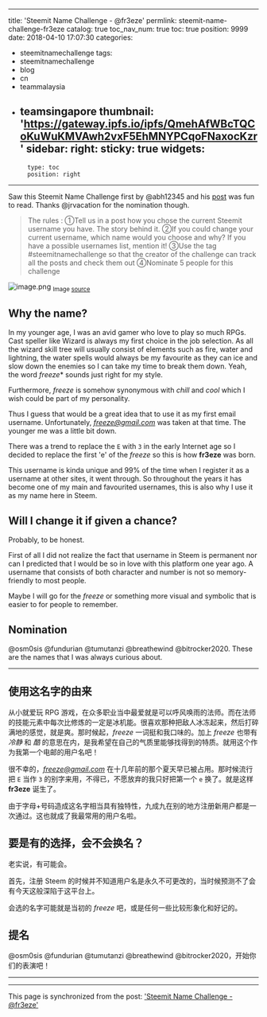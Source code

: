 
---
title: 'Steemit Name Challenge - @fr3eze'
permlink: steemit-name-challenge-fr3eze
catalog: true
toc_nav_num: true
toc: true
position: 9999
date: 2018-04-10 17:07:30
categories:
- steemitnamechallenge
tags:
- steemitnamechallenge
- blog
- cn
- teammalaysia
- teamsingapore
thumbnail: 'https://gateway.ipfs.io/ipfs/QmehAfWBcTQCoKuWuKMVAwh2vxF5EhMNYPCqoFNaxocKzr'
sidebar:
    right:
        sticky: true
widgets:
    -
        type: toc
        position: right
---


Saw this Steemit Name Challenge first by @abh12345 and his [post](https://busy.org/@abh12345/where-my-spam-looking-username-comes-from) was fun to read. Thanks @jrvacation for the nomination though.

>The rules :
>①Tell us in a post how you chose the current Steemit username you have. The story behind it.
>②If you could change your current username, which name would you choose and why? If you have a possible usernames list, mention it!
>③Use the tag #steemitnamechallenge so that the creator of the challenge can track all the posts and check them out
>④Nominate 5 people for this challenge

![image.png](https://gateway.ipfs.io/ipfs/QmehAfWBcTQCoKuWuKMVAwh2vxF5EhMNYPCqoFNaxocKzr)
<sub>Image [source](https://unsplash.com/photos/31agMvo-85I)</sub>

## Why the name?
In my younger age, I was an avid gamer who love to play so much RPGs. Cast speller like Wizard is always my first choice in the job selection. As all the wizard skill tree will usually consist of elements such as fire, water and lightning, the water spells would always be my favourite as they can ice and slow down the enemies so I can take my time to break them down. Yeah, the word *freeze** sounds just right for my style.

Furthermore, *freeze* is somehow synonymous with *chill* and *cool* which I wish could be part of my personality.

Thus I guess that would be a great idea that to use it as my first email username. Unfortunately, *freeze@gmail.com* was taken at that time. The younger me was a little bit down.

There was a trend to replace the `E` with `3` in the early Internet age so I decided to replace the first 'e' of the *freeze* so this is how **fr3eze** was born.

This username is kinda unique and 99% of the time when I register it as a username at other sites, it went through. So throughout the years it has become one of my main and favourited usernames, this is also why I use it as my name here in Steem.

## Will I change it if given a chance?

Probably, to be honest. 

First of all I did not realize the fact that username in Steem is permanent nor can I predicted that I would be so in love with this platform one year ago. A username that consists of both character and number is not so memory-friendly to most people.

Maybe I will go for the *freeze* or something more visual and symbolic that is easier to for people to remember.

## Nomination

@osm0sis @fundurian @tumutanzi @breathewind @bitrocker2020. These are the names that I was always curious about.

---

## 使用这名字的由来

从小就爱玩 RPG 游戏，在众多职业当中最爱就是可以呼风唤雨的法师。而在法师的技能元素中每次比修炼的一定是冰机能。很喜欢那种把敌人冰冻起来，然后打碎满地的感觉，就是爽。那时候起，*freeze* 一词挺和我口味的。加上 *freeze* 也带有 *冷静* 和 *酷* 的意思在内，是我希望在自己的气质里能够找得到的特质。就用这个作为我第一个电邮的用户名吧！

很不幸的，*freeze@gmail.com* 在十几年前的那个夏天早已被占用。那时候流行把 `E` 当作 `3` 的别字来用，不得已，不愿放弃的我只好把第一个 `e` 换了。就是这样 **fr3eze** 诞生了。

由于字母+号码造成这名字相当具有独特性，九成九在别的地方注册新用户都是一次通过。这也就成了我最常用的用户名啦。

## 要是有的选择，会不会换名？

老实说，有可能会。

首先，注册 Steem 的时候并不知道用户名是永久不可更改的，当时候预测不了会有今天这般深陷于这平台上。

会选的名字可能就是当初的 *freeze* 吧，或是任何一些比较形象化和好记的。

## 提名

@osm0sis @fundurian @tumutanzi @breathewind @bitrocker2020，开始你们的表演吧！

---





- - -

This page is synchronized from the post: ['Steemit Name Challenge - @fr3eze'](https://steemit.com/@fr3eze/steemit-name-challenge-fr3eze)
